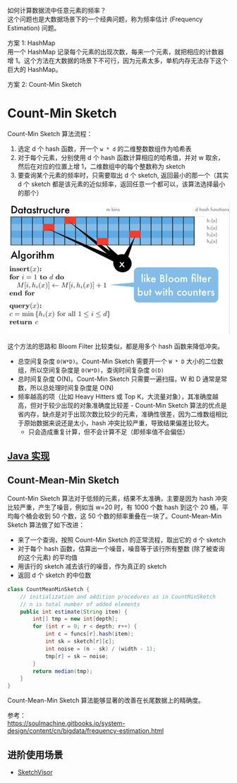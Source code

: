 如何计算数据流中任意元素的频率？  
这个问题也是大数据场景下的一个经典问题，称为频率估计 (Frequency Estimation) 问题。  

方案 1: HashMap  
用一个 HashMap 记录每个元素的出现次数，每来一个元素，就把相应的计数器增 1。这个方法在大数据的场景下不可行，因为元素太多，单机内存无法存下这个巨大的 HashMap。  

方案 2: Count-Min Sketch  

# Count-Min Sketch
Count-Min Sketch 算法流程：  
1. 选定 d 个 hash 函数，开一个 `w * d` 的二维整数数组作为哈希表
2. 对于每个元素，分别使用 d 个 hash 函数计算相应的哈希值，并对 w 取余，然后在对应的位置上增 1，二维数组中的每个整数称为 sketch
3. 要查询某个元素的频率时，只需要取出 d 个 sketch, 返回最小的那一个（其实 d 个 sketch 都是该元素的近似频率，返回任意一个都可以，该算法选择最小的那个）

![](./Count-Min-Sketch.jpeg)  

这个方法的思路和 Bloom Filter 比较类似，都是用多个 hash 函数来降低冲突。  
* 总空间复杂度 `O(W*D)`。Count-Min Sketch 需要开一个 `W * D` 大小的二位数组，所以空间复杂度是 `O(W*D)`，查询时间复杂度 `O(D)`
* 总时间复杂度 O(N)。Count-Min Sketch 只需要一遍扫描，W 和 D 通常是常数，所以总处理时间复杂度是 O(N)
* 频率越高的项（比如 Heavy Hitters 或 Top K，大流量对象），其准确度越高，但对于较少出现的对象准确度比较差 - Count-Min Sketch 算法的优点是省内存，缺点是对于出现次数比较少的元素，准确性很差，因为二维数组相比于原始数据来说还是太小，hash 冲突比较严重，导致结果偏差比较大。
  * 只会造成重复计算，但不会计算不足（即频率值不会偏低）
  
## [Java 实现](../Common%20Data%20Structure%20and%20Data%20Type/Data%20Structure%20Implementation/CountMinSketch/CountMinSketch.java)

## Count-Mean-Min Sketch
Count-Min Sketch 算法对于低频的元素，结果不太准确，主要是因为 hash 冲突比较严重，产生了噪音，例如当 w=20 时，有 1000 个数 hash 到这个 20 桶，平均每个桶会收到 50 个数，这 50 个数的频率重叠在一块了。Count-Mean-Min Sketch 算法做了如下改进：  
* 来了一个查询，按照 Count-Min Sketch 的正常流程，取出它的 d 个 sketch
* 对于每个 hash 函数，估算出一个噪音，噪音等于该行所有整数 (除了被查询的这个元素) 的平均值
* 用该行的 sketch 减去该行的噪音，作为真正的 sketch
* 返回 d 个 sketch 的中位数

```java
class CountMeanMinSketch {
    // initialization and addition procedures as in CountMinSketch
    // n is total number of added elements
    public int estimate(String item) {
        int[] tmp = new int[depth];
        for (int r = 0; r < depth; r++) {
            int c = funcs[r].hash(item);
            int sk = sketch[r][c];
            int noise = (n - sk) / (width - 1);
            tmp[r] = sk – noise;
        }
        return median(tmp);
    }
}
```  

Count-Mean-Min Sketch 算法能够显著的改善在长尾数据上的精确度。  

参考：  
https://soulmachine.gitbooks.io/system-design/content/cn/bigdata/frequency-estimation.html  


## 进阶使用场景
* [SketchVisor](https://www.cnblogs.com/vancasola/p/9457423.html)

